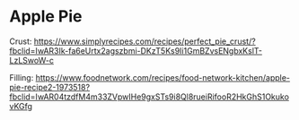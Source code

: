 Apple Pie
=========

Crust: https://www.simplyrecipes.com/recipes/perfect_pie_crust/?fbclid=IwAR3Ik-fa6eUrtx2agszbmi-DKzT5Ks9Ii1GmBZvsENgbxKslT-LzLSwoW-c

Filling: https://www.foodnetwork.com/recipes/food-network-kitchen/apple-pie-recipe2-1973518?fbclid=IwAR04tzdfM4m33ZVpwIHe9gxSTs9i8Ql8rueiRifooR2HkGhS1OkukovKGfg
